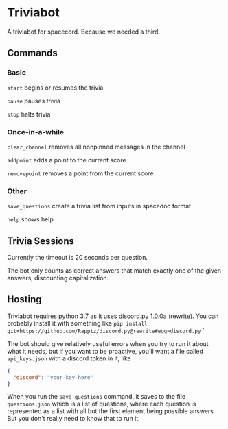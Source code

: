 # Triviabot
A triviabot for spacecord.  Because we needed a third.

## Commands
### Basic
`start` begins or resumes the trivia

`pause` pauses trivia

`stop`    halts trivia

### Once-in-a-while

`clear_channel` removes all nonpinned messages in the channel

`addpoint` adds a point to the current score

`removepoint` removes a point from the current score

### Other

`save_questions` create a trivia list from inputs in spacedoc format

`help`    shows help

## Trivia Sessions
Currently the timeout is 20 seconds per question.

The bot only counts as correct answers that match exactly one of the given answers, discounting capitalization.  

## Hosting
Triviabot requires python 3.7 as it uses discord.py 1.0.0a (rewrite).  You can probably install it with something like `pip install git+https://github.com/Rapptz/discord.py@rewrite#egg=discord.py` 
`

The bot should give relatively useful errors when you try to run it about what it needs, but if you want to be proactive, you'll want a file called `api_keys.json` with a discord token in it, like
```json
{
  "discord": "your-key-here"
}
```
When you run the `save_questions` command, it saves to the file `questions.json` which is a list of questions, where each question is represented as a list with all but the first element being possible answers.  But you don't really need to know that to run it.